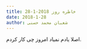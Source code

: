 ```yaml
---
title: خاطره روز 2018-1-28
date: 2018-1-28
author: شعبان محمد حسنی
---
```


اصلا یادم نمیاد امروز چی کار کردم.